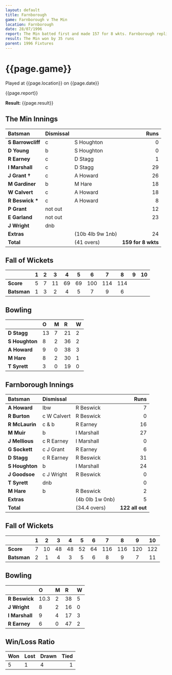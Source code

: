 ```yaml
---
layout: default
title: Farnborough
game: Farnborough v The Min
location: Farnborough
date: 28/07/1996
report: The Min batted first and made 157 for 8 wkts. Farnborough replied with 122 all out
result: The Min won by 35 runs
parent: 1996 Fixtures
---
```


# {{page.game}}

Played at {{page.location}} on {{page.date}}

{{page.report}}

**Result:** {{page.result}}

## The Min Innings

| Batsman | Dismissal |  | Runs |
|:---|:---|---|---:|
| **S Barrowcliff** | c | S Houghton | 0 |
| **D Young** | b | S Houghton | 0 |
| **R Earney** | c | D Stagg | 1 |
| **I Marshall** | c | D Stagg | 29 |
| **J Grant &#8224;** | c | A Howard | 26 |
| **M Gardiner** | b | M Hare | 18 |
| **W Calvert** | c | A Howard | 18 |
| **R Beswick &#42;** | c | A Howard | 8 |
| **P Grant** | not out |  | 12 |
| **E Garland** | not out |  | 23 |
| **J Wright** | dnb |  |  |
| **Extras** | | (10b 4lb 9w 1nb) | 24 |
| **Total** | | (41 overs) | **159 for 8 wkts** |

## Fall of Wickets

| | 1 | 2 | 3 | 4 | 5 | 6 | 7 | 8 | 9 | 10 |
|---|:---:|:---:|:---:|:---:|:---:|:---:|:---:|:---:|:---:|:---:|
| **Score** | 5 | 7 | 11 | 69 | 69 | 100 | 114 | 114 |  |  |
| **Batsman** | 1 | 3 | 2 | 4 | 5 | 7 | 9 |6  |  |  |

## Bowling

| | O | M | R | W |
|---|:---|:---|:---|:---|
| **D Stagg** | 13 | 7 | 21 | 2 |
| **S Houghton** | 8 | 2 | 36 | 2 |
| **A Howard** | 9 | 0 | 38 | 3 |
| **M Hare** | 8 | 2 | 30 | 1 |
| **T Syrett** | 3 | 0 | 19 | 0 |

## Farnborough Innings

| Batsman | Dismissal |  | Runs |
|:---|:---|---|---:|
| **A Howard** | lbw | R Beswick | 7 |
| **R Burton** | c W Calvert | R Beswick | 0 |
| **R McLaurin** | c & b | R Earney | 16 |
| **M Muir** | b | I Marshall | 27 |
| **J Mellious** | c R Earney | I Marshall | 0 |
| **G Sockett** | c J Grant | R Earney | 6 |
| **D Stagg** | c R Earney | R Beswick | 31 |
| **S Houghton** | b | I Marshall | 24 |
| **J Goodsoe** | c J Wright | R Beswick | 0 |
| **T Syrett** | dnb |  | 0 |
| **M Hare** | b | R Beswick | 2 |
| **Extras** | | (4b 0lb 1w 0nb) | 5 |
| **Total** | | (34.4 overs) | **122 all out** |

## Fall of Wickets

| | 1 | 2 | 3 | 4 | 5 | 6 | 7 | 8 | 9 | 10 |
|---|:---:|:---:|:---:|:---:|:---:|:---:|:---:|:---:|:---:|:---:|
| **Score** | 7 | 10 | 48 | 48 | 52 | 64 | 116 | 116 | 120 | 122 |
| **Batsman** | 2 | 1 | 4 | 3 | 5 | 6 | 8 | 9 | 7 | 11 |

## Bowling

| | O | M | R | W |
|---|:---|:---|:---|:---|
| **R Beswick** | 10.3 | 2 | 38 | 5 |
| **J Wright** | 8 | 2 | 16 | 0 |
| **I Marshall** | 9 | 4 | 17 | 3 |
| **R Earney** | 6 | 0 | 47 | 2 |

## Win/Loss Ratio

| Won | Lost | Drawn | Tied |
|:---|:---|:---|---:|
| 5 | 1 | 4 | 1 |